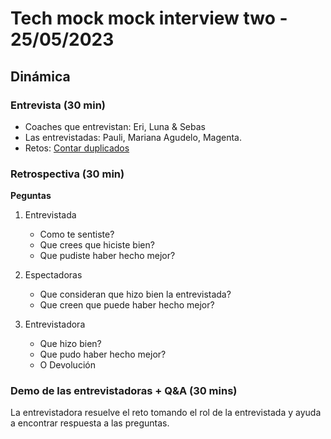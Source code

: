 # Tech mock mock interview two - 25/05/2023

## Dinámica

### Entrevista (30 min)

* Coaches que entrevistan: Eri, Luna & Sebas
* Las entrevistadas: Pauli, Mariana Agudelo, Magenta.
* Retos: [Contar duplicados](https://www.codewars.com/kata/54bf1c2cd5b56cc47f0007a1/train/javascript)

### Retrospectiva (30 min)

__Peguntas__

1. Entrevistada

   - Como te sentiste?
   - Que crees que hiciste bien?
   - Que pudiste haber hecho mejor?

2. Espectadoras

   - Que consideran que hizo bien la entrevistada?
   - Que creen que puede haber hecho mejor?

3. Entrevistadora

   - Que hizo bien?
   - Que pudo haber hecho mejor?
   - O Devolución

### Demo de las entrevistadoras + Q&A  (30 mins)

La entrevistadora resuelve el reto tomando el rol de la entrevistada y ayuda a
encontrar respuesta a las preguntas.
